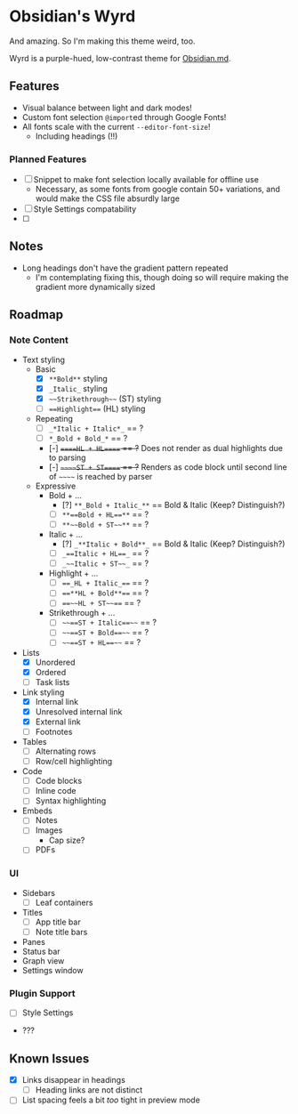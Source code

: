 # Obsidian's Wyrd

And amazing. So I'm making this theme weird, too.

Wyrd is a purple-hued, low-contrast theme for [Obsidian.md](https://obsidian.md).

## Features

- Visual balance between light and dark modes!
- Custom font selection `@import`ed through Google Fonts!
- All fonts scale with the current `--editor-font-size`!
  - Including headings (!!)

### Planned Features

- [ ] Snippet to make font selection locally available for offline use
  - Necessary, as some fonts from google contain 50+ variations, and would make the CSS file absurdly large
- [ ] Style Settings compatability
- [ ] 

## Notes

- Long headings don't have the gradient pattern repeated
  - I'm contemplating fixing this, though doing so will require making the gradient more dynamically sized

## Roadmap

### Note Content

- Text styling
  - Basic
    - [x] `**Bold**` styling
    - [x] `_Italic_` styling
    - [x] `~~Strikethrough~~` (ST) styling
    - [ ] `==Highlight==` (HL) styling
  - Repeating
    - [ ] `_*Italic + Italic*_` == ?
    - [ ] `*_Bold + Bold_*` == ?
    - [-] ~~`====HL + HL====` == ?~~ Does not render as dual highlights due to parsing
    - [-] ~~`~~~~ST + ST====` == ?~~ Renders as code block until second line of `~~~~` is reached by parser
  - Expressive
    - Bold + ...
      - [?] `**_Bold + Italic_**` == Bold & Italic (Keep? Distinguish?)
      - [ ] `**==Bold + HL==**` == ?
      - [ ] `**~~Bold + ST~~**` == ?
    - Italic + ...
      - [?] `_**Italic + Bold**_` == Bold & Italic (Keep? Distinguish?)
      - [ ] `_==Italic + HL==_` == ?
      - [ ] `_~~Italic + ST~~_` == ?
    - Highlight + ...
      - [ ] `==_HL + Italic_==` == ?
      - [ ] `==**HL + Bold**==` == ?
      - [ ] `==~~HL + ST~~==` == ?
    - Strikethrough + ...
      - [ ] `~~==ST + Italic==~~` == ?
      - [ ] `~~==ST + Bold==~~` == ?
      - [ ] `~~==ST + HL==~~` == ?
- Lists
  - [x] Unordered
  - [x] Ordered
  - [ ] Task lists
- Link styling
  - [x] Internal link
  - [x] Unresolved internal link
  - [x] External link
  - [ ] Footnotes
- Tables
  - [ ] Alternating rows
  - [ ] Row/cell highlighting
- Code
  - [ ] Code blocks
  - [ ] Inline code
  - [ ] Syntax highlighting
- Embeds
  - [ ] Notes
  - [ ] Images
    - Cap size?
  - [ ] PDFs

### UI

- Sidebars
  - [ ] Leaf containers
- Titles
  - [ ] App title bar
  - [ ] Note title bars
- Panes
- Status bar
- Graph view
- Settings window

### Plugin Support

- [ ] Style Settings
- ???

## Known Issues

- [x] Links disappear in headings
  - [ ] Heading links are not distinct
- [ ] List spacing feels a bit _too_ tight in preview mode
